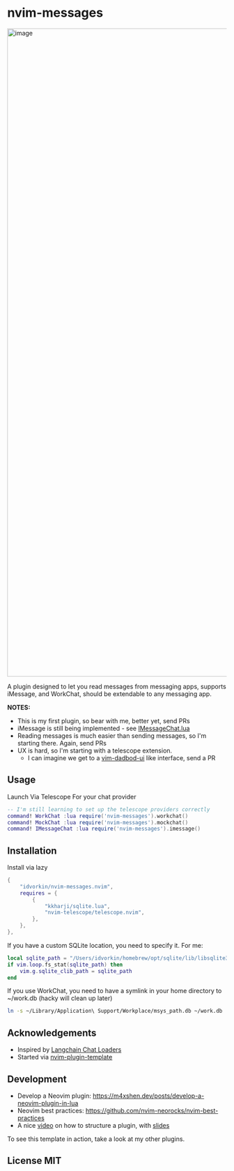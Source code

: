 # nvim-messages

<img width="1487" alt="image" src="https://github.com/user-attachments/assets/60f66d69-a71e-4e06-a94e-3f01d89e0326">

A plugin designed to let you read messages from messaging apps, supports iMessage, and WorkChat, should be extendable to any messaging app.

**NOTES:**

- This is my first plugin, so bear with me, better yet, send PRs
- iMessage is still being implemented - see [IMessageChat.lua](lua/nvim-messages/IMessageChat.lua)
- Reading messages is much easier than sending messages, so I'm starting there. Again, send PRs
- UX is hard, so I'm starting with a telescope extension.
  - I can imagine we get to a [vim-dadbod-ui](https://github.com/kristijanhusak/vim-dadbod-ui) like interface, send a PR

## Usage

Launch Via Telescope For your chat provider

```lua
-- I'm still learning to set up the telescope providers correctly
command! WorkChat :lua require('nvim-messages').workchat()
command! MockChat :lua require('nvim-messages').mockchat()
command! IMessageChat :lua require('nvim-messages').imessage()
```

## Installation

Install via lazy

```lua
{
    "idvorkin/nvim-messages.nvim",
    requires = {
        {
            "kkharji/sqlite.lua",
            "nvim-telescope/telescope.nvim",
        },
    },
},
```

If you have a custom SQLite location, you need to specify it. For me:

```lua
local sqlite_path = "/Users/idvorkin/homebrew/opt/sqlite/lib/libsqlite3.dylib"
if vim.loop.fs_stat(sqlite_path) then
    vim.g.sqlite_clib_path = sqlite_path
end
```

If you use WorkChat, you need to have a symlink in your home directory to ~/work.db (hacky will clean up later)

```bash
ln -s ~/Library/Application\ Support/Workplace/msys_path.db ~/work.db
```

## Acknowledgements

- Inspired by [Langchain Chat Loaders](https://python.langchain.com/docs/integrations/chat_loaders/)
- Started via [nvim-plugin-template](https://github.com/nvimdev/nvim-plugin-template)

## Development

- Develop a Neovim plugin: https://m4xshen.dev/posts/develop-a-neovim-plugin-in-lua
- Neovim best practices: https://github.com/nvim-neorocks/nvim-best-practices
- A nice [video](https://www.youtube.com/watch?v=yN04HCeOjmo&ab_channel=Cloud-NativeCorner) on how to structure a plugin, with [slides](https://github.com/Piotr1215/youtube/blob/main/nvim-plugins/slides.md)

To see this template in action, take a look at my other plugins.

## License MIT
